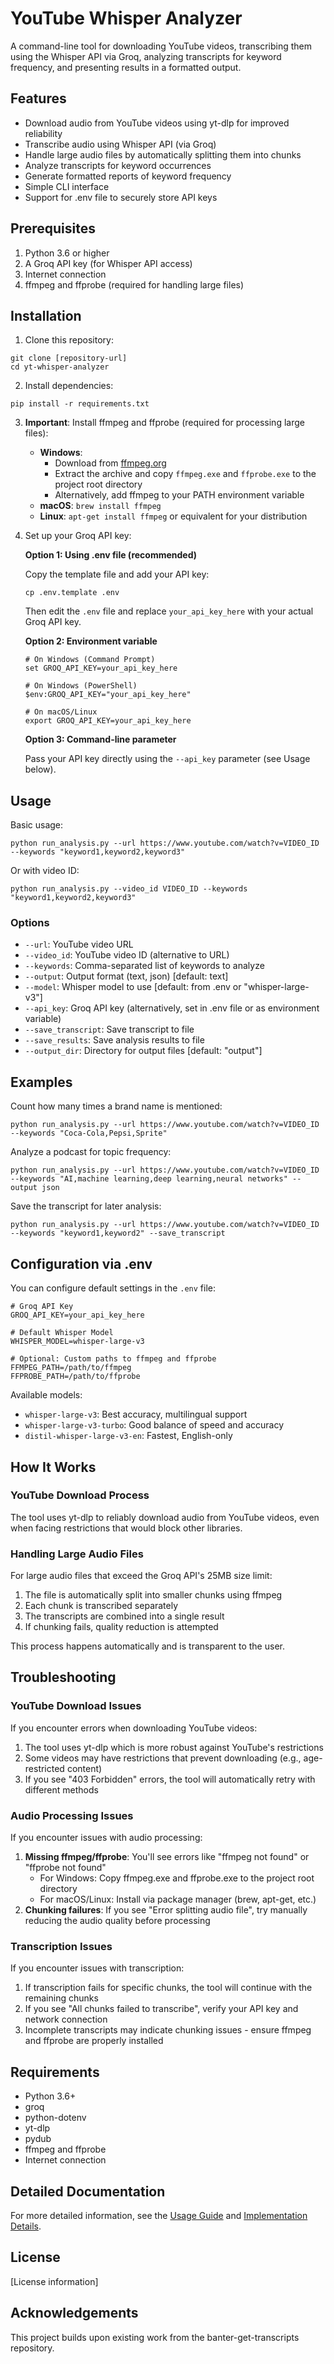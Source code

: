 # YouTube Whisper Analyzer

A command-line tool for downloading YouTube videos, transcribing them using the Whisper API via Groq, analyzing transcripts for keyword frequency, and presenting results in a formatted output.

## Features

- Download audio from YouTube videos using yt-dlp for improved reliability
- Transcribe audio using Whisper API (via Groq)
- Handle large audio files by automatically splitting them into chunks
- Analyze transcripts for keyword occurrences
- Generate formatted reports of keyword frequency
- Simple CLI interface
- Support for .env file to securely store API keys

## Prerequisites

1. Python 3.6 or higher
2. A Groq API key (for Whisper API access)
3. Internet connection
4. ffmpeg and ffprobe (required for handling large files)

## Installation

1. Clone this repository:
```
git clone [repository-url]
cd yt-whisper-analyzer
```

2. Install dependencies:
```
pip install -r requirements.txt
```

3. **Important**: Install ffmpeg and ffprobe (required for processing large files):
   - **Windows**: 
     - Download from [ffmpeg.org](https://ffmpeg.org/download.html)
     - Extract the archive and copy `ffmpeg.exe` and `ffprobe.exe` to the project root directory
     - Alternatively, add ffmpeg to your PATH environment variable
   - **macOS**: `brew install ffmpeg`
   - **Linux**: `apt-get install ffmpeg` or equivalent for your distribution

4. Set up your Groq API key:

   **Option 1: Using .env file (recommended)**
   
   Copy the template file and add your API key:
   ```
   cp .env.template .env
   ```
   
   Then edit the `.env` file and replace `your_api_key_here` with your actual Groq API key.
   
   **Option 2: Environment variable**
   ```
   # On Windows (Command Prompt)
   set GROQ_API_KEY=your_api_key_here
   
   # On Windows (PowerShell)
   $env:GROQ_API_KEY="your_api_key_here"
   
   # On macOS/Linux
   export GROQ_API_KEY=your_api_key_here
   ```
   
   **Option 3: Command-line parameter**
   
   Pass your API key directly using the `--api_key` parameter (see Usage below).

## Usage

Basic usage:
```
python run_analysis.py --url https://www.youtube.com/watch?v=VIDEO_ID --keywords "keyword1,keyword2,keyword3"
```

Or with video ID:
```
python run_analysis.py --video_id VIDEO_ID --keywords "keyword1,keyword2,keyword3"
```

### Options

- `--url`: YouTube video URL
- `--video_id`: YouTube video ID (alternative to URL)
- `--keywords`: Comma-separated list of keywords to analyze
- `--output`: Output format (text, json) [default: text]
- `--model`: Whisper model to use [default: from .env or "whisper-large-v3"]
- `--api_key`: Groq API key (alternatively, set in .env file or as environment variable)
- `--save_transcript`: Save transcript to file
- `--save_results`: Save analysis results to file
- `--output_dir`: Directory for output files [default: "output"]

## Examples

Count how many times a brand name is mentioned:
```
python run_analysis.py --url https://www.youtube.com/watch?v=VIDEO_ID --keywords "Coca-Cola,Pepsi,Sprite"
```

Analyze a podcast for topic frequency:
```
python run_analysis.py --url https://www.youtube.com/watch?v=VIDEO_ID --keywords "AI,machine learning,deep learning,neural networks" --output json
```

Save the transcript for later analysis:
```
python run_analysis.py --url https://www.youtube.com/watch?v=VIDEO_ID --keywords "keyword1,keyword2" --save_transcript
```

## Configuration via .env

You can configure default settings in the `.env` file:

```
# Groq API Key
GROQ_API_KEY=your_api_key_here

# Default Whisper Model
WHISPER_MODEL=whisper-large-v3

# Optional: Custom paths to ffmpeg and ffprobe
FFMPEG_PATH=/path/to/ffmpeg
FFPROBE_PATH=/path/to/ffprobe
```

Available models:
- `whisper-large-v3`: Best accuracy, multilingual support
- `whisper-large-v3-turbo`: Good balance of speed and accuracy
- `distil-whisper-large-v3-en`: Fastest, English-only

## How It Works

### YouTube Download Process
The tool uses yt-dlp to reliably download audio from YouTube videos, even when facing restrictions that would block other libraries.

### Handling Large Audio Files
For large audio files that exceed the Groq API's 25MB size limit:

1. The file is automatically split into smaller chunks using ffmpeg
2. Each chunk is transcribed separately
3. The transcripts are combined into a single result
4. If chunking fails, quality reduction is attempted

This process happens automatically and is transparent to the user.

## Troubleshooting

### YouTube Download Issues
If you encounter errors when downloading YouTube videos:
1. The tool uses yt-dlp which is more robust against YouTube's restrictions
2. Some videos may have restrictions that prevent downloading (e.g., age-restricted content)
3. If you see "403 Forbidden" errors, the tool will automatically retry with different methods

### Audio Processing Issues
If you encounter issues with audio processing:
1. **Missing ffmpeg/ffprobe**: You'll see errors like "ffmpeg not found" or "ffprobe not found"
   - For Windows: Copy ffmpeg.exe and ffprobe.exe to the project root directory
   - For macOS/Linux: Install via package manager (brew, apt-get, etc.)
2. **Chunking failures**: If you see "Error splitting audio file", try manually reducing the audio quality before processing

### Transcription Issues
If you encounter issues with transcription:
1. If transcription fails for specific chunks, the tool will continue with the remaining chunks
2. If you see "All chunks failed to transcribe", verify your API key and network connection
3. Incomplete transcripts may indicate chunking issues - ensure ffmpeg and ffprobe are properly installed

## Requirements

- Python 3.6+
- groq
- python-dotenv
- yt-dlp
- pydub
- ffmpeg and ffprobe
- Internet connection

## Detailed Documentation

For more detailed information, see the [Usage Guide](docs/usage_guide.md) and [Implementation Details](docs/implementation/yt-whisper-analyzer-implementation.md).

## License

[License information]

## Acknowledgements

This project builds upon existing work from the banter-get-transcripts repository. 